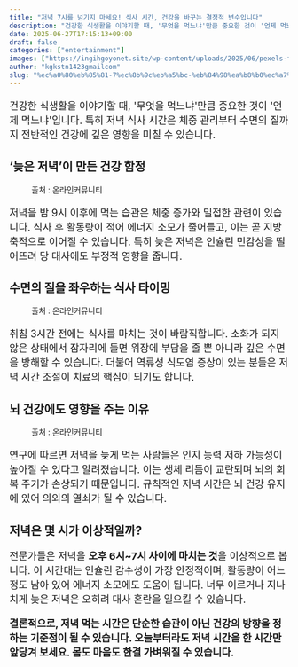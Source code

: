 ```yaml
---
title: "저녁 7시를 넘기지 마세요! 식사 시간, 건강을 바꾸는 결정적 변수입니다"
description: "건강한 식생활을 이야기할 때, '무엇을 먹느냐'만큼 중요한 것이 '언제 먹느냐'입니다. 특히 저녁 식사 시간은 체중 관리부터 수면의 질까지 전반적인 건강에 깊은 영향을 미칠 수 있습니다."
date: 2025-06-27T17:15:13+09:00
draft: false
categories: ["entertainment"]
images: ["https://ingihgoyonet.site/wp-content/uploads/2025/06/pexels-flodahm-541216-768x1024.jpg", "https://ingihgoyonet.site/wp-content/uploads/2025/06/pexels-feelartfeelant-1028741-1-1024x683.jpg", "https://ingihgoyonet.site/wp-content/uploads/2025/06/pexels-ekaterina-bolovtsova-6192337-1024x683.jpg"]
author: "kgkstn1423gmailcom"
slug: "%ec%a0%80%eb%85%81-7%ec%8b%9c%eb%a5%bc-%eb%84%98%ea%b8%b0%ec%a7%80-%eb%a7%88%ec%84%b8%ec%9a%94-%ec%8b%9d%ec%82%ac-%ec%8b%9c%ea%b0%84-%ea%b1%b4%ea%b0%95%ec%9d%84-%eb%b0%94%ea%be%b8%eb%8a%94-%ea%b2%b0"
---
```


<p style="font-size:18px">건강한 식생활을 이야기할 때, '무엇을 먹느냐'만큼 중요한 것이 '언제 먹느냐'입니다. 특히 저녁 식사 시간은 체중 관리부터 수면의 질까지 전반적인 건강에 깊은 영향을 미칠 수 있습니다.</p> <h2 >‘늦은 저녁’이 만든 건강 함정</h2> <figure ><img src="https://ingihgoyonet.site/wp-content/uploads/2025/06/pexels-flodahm-541216-768x1024.jpg" alt="" style="aspect-ratio:16/9;object-fit:cover"/><figcaption >출처 : 온라인커뮤니티</figcaption></figure> <p style="font-size:18px">저녁을 밤 9시 이후에 먹는 습관은 체중 증가와 밀접한 관련이 있습니다. 식사 후 활동량이 적어 에너지 소모가 줄어들고, 이는 곧 지방 축적으로 이어질 수 있습니다. 특히 늦은 저녁은 인슐린 민감성을 떨어뜨려 당 대사에도 부정적 영향을 줍니다.</p> <h2 >수면의 질을 좌우하는 식사 타이밍</h2> <figure ><img src="https://ingihgoyonet.site/wp-content/uploads/2025/06/pexels-feelartfeelant-1028741-1-1024x683.jpg" alt="" style="aspect-ratio:16/9;object-fit:cover"/><figcaption >출처 : 온라인커뮤니티</figcaption></figure> <p style="font-size:18px">취침 3시간 전에는 식사를 마치는 것이 바람직합니다. 소화가 되지 않은 상태에서 잠자리에 들면 위장에 부담을 줄 뿐 아니라 깊은 수면을 방해할 수 있습니다. 더불어 역류성 식도염 증상이 있는 분들은 저녁 시간 조절이 치료의 핵심이 되기도 합니다.</p> <h2 >뇌 건강에도 영향을 주는 이유</h2> <figure ><img src="https://ingihgoyonet.site/wp-content/uploads/2025/06/pexels-ekaterina-bolovtsova-6192337-1024x683.jpg" alt="" style="aspect-ratio:16/9;object-fit:cover"/><figcaption >출처 : 온라인커뮤니티</figcaption></figure> <p style="font-size:18px">연구에 따르면 저녁을 늦게 먹는 사람들은 인지 능력 저하 가능성이 높아질 수 있다고 알려졌습니다. 이는 생체 리듬이 교란되며 뇌의 회복 주기가 손상되기 때문입니다. 규칙적인 저녁 시간은 뇌 건강 유지에 있어 의외의 열쇠가 될 수 있습니다.</p> <h2 >저녁은 몇 시가 이상적일까?</h2> <p style="font-size:18px">전문가들은 저녁을 <strong>오후 6시~7시 사이에 마치는 것</strong>을 이상적으로 봅니다. 이 시간대는 인슐린 감수성이 가장 안정적이며, 활동량이 어느 정도 남아 있어 에너지 소모에도 도움이 됩니다. 너무 이르거나 지나치게 늦은 저녁은 오히려 대사 혼란을 일으킬 수 있습니다.</p> <p style="font-size:18px"><strong>결론적으로, 저녁 먹는 시간은 단순한 습관이 아닌 건강의 방향을 정하는 기준점이 될 수 있습니다. 오늘부터라도 저녁 시간을 한 시간만 앞당겨 보세요. 몸도 마음도 한결 가벼워질 수 있습니다.</strong></p>